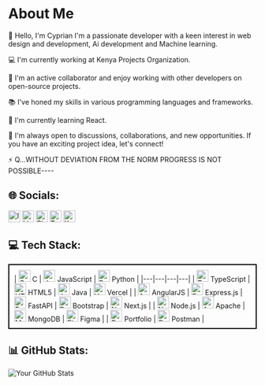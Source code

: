 # About Me

👋 Hello, I'm Cyprian I'm a passionate developer with a keen interest in web design and development, Ai development
and Machine learning.

💻 I'm currently working at Kenya Projects Organization.

🤝 I'm an active collaborator and enjoy working with other developers on open-source projects.

📚 I've honed my skills in various programming languages and frameworks.

🌱 I'm currently learning React.

💬 I'm always open to discussions, collaborations, and new opportunities. If you have an exciting project idea, let's connect!

⚡ Q...WITHOUT DEVIATION FROM THE NORM PROGRESS IS NOT POSSIBLE----

## 🌐 Socials:

[<img src="https://img.icons8.com/color/48/000000/instagram.png" alt="Instagram" width="24"/>](https://www.instagram.com/_.ocharo?igsh=MW1ocXAxcG8yZGRtOA==) 
[<img src="https://img.icons8.com/color/48/000000/linkedin.png" alt="LinkedIn" width="24"/>](https://www.linkedin.com/in/cyprian-ocharo?utm_source=share&utm_campaign=share_via&utm_content=profile&utm_medium=android_app) 
[<img src="https://img.icons8.com/color/48/000000/pinterest.png" alt="Pinterest" width="24"/>](https://pin.it/7Ep0LXEaJ) 
[<img src="https://img.icons8.com/color/48/000000/twitch.png" alt="Twitch" width="24"/>](your-twitch-link) 
[<img src="https://img.icons8.com/color/48/000000/x.png" alt="X" width="24"/>](https://x.com/thugzsome_young?t=qLzfqLLZET7rTG8xXnMfuA&s=09)

## 💻 Tech Stack:

<div style="border: 2px solid #000; padding: 10px;">
| <img src="https://img.icons8.com/color/48/000000/c.png" alt="C" width="24"/> C | <img src="https://img.icons8.com/color/48/000000/javascript.png" alt="JavaScript" width="24"/> JavaScript | <img src="https://img.icons8.com/color/48/000000/python.png" alt="Python" width="24"/> Python |
|---|---|---|---|
| <img src="https://img.icons8.com/color/48/000000/typescript.png" alt="TypeScript" width="24"/> TypeScript | <img src="https://img.icons8.com/color/48/000000/html-5.png" alt="HTML5" width="24"/> HTML5 | <img src="https://img.icons8.com/color/48/000000/java-coffee-cup-logo.png" alt="Java" width="24"/> Java | <img src="https://img.icons8.com/color/48/000000/vercel.png" alt="Vercel" width="24"/> Vercel |
| <img src="https://img.icons8.com/color/48/000000/angularjs.png" alt="AngularJS" width="24"/> AngularJS | <img src="https://img.icons8.com/color/48/000000/express-js.png" alt="Express.js" width="24"/> Express.js | <img src="https://img.icons8.com/color/48/000000/fastapi.png" alt="FastAPI" width="24"/> FastAPI | <img src="https://img.icons8.com/color/48/000000/bootstrap.png" alt="Bootstrap" width="24"/> Bootstrap | <img src="https://img.icons8.com/color/48/000000/nextjs.png" alt="Next.js" width="24"/> Next.js |
| <img src="https://img.icons8.com/color/48/000000/nodejs.png" alt="Node.js" width="24"/> Node.js | <img src="https://img.icons8.com/color/48/000000/apache.png" alt="Apache" width="24"/> Apache | <img src="https://img.icons8.com/color/48/000000/mongodb.png" alt="MongoDB" width="24"/> MongoDB | <img src="https://img.icons8.com/color/48/000000/figma.png" alt="Figma" width="24"/> Figma |
| <img src="https://img.icons8.com/color/48/000000/portfolio.png" alt="Portfolio" width="24"/> Portfolio | <img src="https://img.icons8.com/color/48/000000/postman.png" alt="Postman" width="24"/> Postman |
</div>

## 📊 GitHub Stats:

![Your GitHub Stats](https://github-readme-stats.vercel.app/api?username=DevOcharo&show_icons=true&theme=radical)
